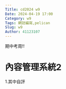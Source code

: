 ```yaml
---
Title: cd2024 w9
Date: 2024-04-19 17:00
Category: w9
Tags: 網誌編寫,pelican 
Slug: w9
Author: 41123107
---
```


期中考周!!

<!-- PELICAN_END_SUMMARY -->

# 內容管理系統2

1.其中自評